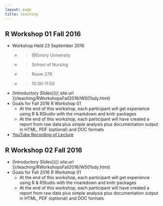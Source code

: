 ```yaml
---
layout: page
title: teaching
---
```


## R Workshop 01 Fall 2016

* Workshop Held 23 September 2016
    + > @Emory University
    + > School of Nursing
    + > Room 276
    + > 10:00-11:50
* [Introductory Slides]({{ site.url }}/teaching/RWorkshopsFall2016/WS01sdy.html) 
* Goals for Fall 2016 R Workshop 01
    + At the end of this workshop, each participant will get experience using R & RStudio with the rmarkdown and knitr packages
    + At the end of this workshop, each participant will have created a report from raw data plus simple analysis plus documentation output in HTML, PDF (optional) and DOC formats
* [YouTube Recording of Lecture](https://www.youtube.com/playlist?list=PLUDpSUA5mvSwWh_0o5UDb_u8iLDZ4Nfq7)

## R Workshop 02 Fall 2016

* [Introductory Slides]({{ site.url }}/teaching/RWorkshopsFall2016/WS01sdy.html) 
* Goals for Fall 2016 R Workshop 01
    + At the end of this workshop, each participant will get experience using R & RStudio with the rmarkdown and knitr packages
    + At the end of this workshop, each participant will have created a report from raw data plus simple analysis plus documentation output in HTML, PDF (optional) and DOC formats
